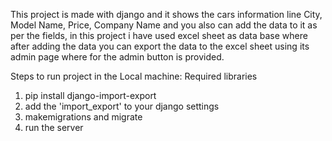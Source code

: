 This project is made with django and it shows the cars information line City, Model Name, Price, Company Name and you also can add the data to it as per the fields, in this project i have used excel sheet as data base where after adding the data you can export the data to the excel sheet using its admin page where for the admin button is provided.

Steps to run project in the Local machine:
Required libraries 
1. pip install django-import-export
2. add the 'import_export' to your django settings
3. makemigrations and migrate
4. run the server 
